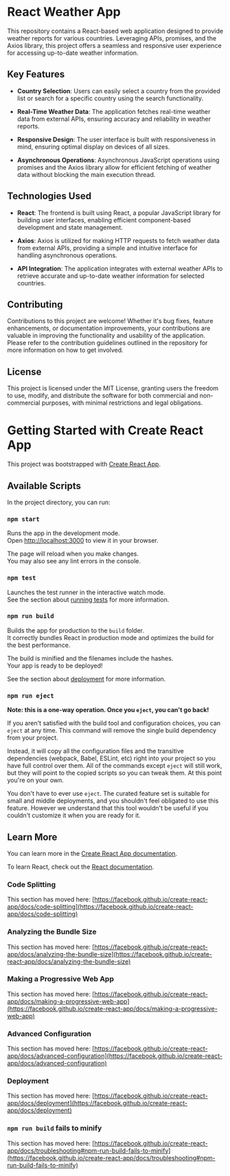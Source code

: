 # React Weather App

This repository contains a React-based web application designed to provide weather reports for various countries. Leveraging APIs, promises, and the Axios library, this project offers a seamless and responsive user experience for accessing up-to-date weather information.

## Key Features

- **Country Selection**: Users can easily select a country from the provided list or search for a specific country using the search functionality.
  
- **Real-Time Weather Data**: The application fetches real-time weather data from external APIs, ensuring accuracy and reliability in weather reports.
  
- **Responsive Design**: The user interface is built with responsiveness in mind, ensuring optimal display on devices of all sizes.
  
- **Asynchronous Operations**: Asynchronous JavaScript operations using promises and the Axios library allow for efficient fetching of weather data without blocking the main execution thread.
  
## Technologies Used

- **React**: The frontend is built using React, a popular JavaScript library for building user interfaces, enabling efficient component-based development and state management.
  
- **Axios**: Axios is utilized for making HTTP requests to fetch weather data from external APIs, providing a simple and intuitive interface for handling asynchronous operations.
  
- **API Integration**: The application integrates with external weather APIs to retrieve accurate and up-to-date weather information for selected countries.
  
## Contributing

Contributions to this project are welcome! Whether it's bug fixes, feature enhancements, or documentation improvements, your contributions are valuable in improving the functionality and usability of the application. Please refer to the contribution guidelines outlined in the repository for more information on how to get involved.

## License

This project is licensed under the MIT License, granting users the freedom to use, modify, and distribute the software for both commercial and non-commercial purposes, with minimal restrictions and legal obligations.


# Getting Started with Create React App

This project was bootstrapped with [Create React App](https://github.com/facebook/create-react-app).

## Available Scripts

In the project directory, you can run:

### `npm start`

Runs the app in the development mode.\
Open [http://localhost:3000](http://localhost:3000) to view it in your browser.

The page will reload when you make changes.\
You may also see any lint errors in the console.

### `npm test`

Launches the test runner in the interactive watch mode.\
See the section about [running tests](https://facebook.github.io/create-react-app/docs/running-tests) for more information.

### `npm run build`

Builds the app for production to the `build` folder.\
It correctly bundles React in production mode and optimizes the build for the best performance.

The build is minified and the filenames include the hashes.\
Your app is ready to be deployed!

See the section about [deployment](https://facebook.github.io/create-react-app/docs/deployment) for more information.

### `npm run eject`

**Note: this is a one-way operation. Once you `eject`, you can't go back!**

If you aren't satisfied with the build tool and configuration choices, you can `eject` at any time. This command will remove the single build dependency from your project.

Instead, it will copy all the configuration files and the transitive dependencies (webpack, Babel, ESLint, etc) right into your project so you have full control over them. All of the commands except `eject` will still work, but they will point to the copied scripts so you can tweak them. At this point you're on your own.

You don't have to ever use `eject`. The curated feature set is suitable for small and middle deployments, and you shouldn't feel obligated to use this feature. However we understand that this tool wouldn't be useful if you couldn't customize it when you are ready for it.

## Learn More

You can learn more in the [Create React App documentation](https://facebook.github.io/create-react-app/docs/getting-started).

To learn React, check out the [React documentation](https://reactjs.org/).

### Code Splitting

This section has moved here: [https://facebook.github.io/create-react-app/docs/code-splitting](https://facebook.github.io/create-react-app/docs/code-splitting)

### Analyzing the Bundle Size

This section has moved here: [https://facebook.github.io/create-react-app/docs/analyzing-the-bundle-size](https://facebook.github.io/create-react-app/docs/analyzing-the-bundle-size)

### Making a Progressive Web App

This section has moved here: [https://facebook.github.io/create-react-app/docs/making-a-progressive-web-app](https://facebook.github.io/create-react-app/docs/making-a-progressive-web-app)

### Advanced Configuration

This section has moved here: [https://facebook.github.io/create-react-app/docs/advanced-configuration](https://facebook.github.io/create-react-app/docs/advanced-configuration)

### Deployment

This section has moved here: [https://facebook.github.io/create-react-app/docs/deployment](https://facebook.github.io/create-react-app/docs/deployment)

### `npm run build` fails to minify

This section has moved here: [https://facebook.github.io/create-react-app/docs/troubleshooting#npm-run-build-fails-to-minify](https://facebook.github.io/create-react-app/docs/troubleshooting#npm-run-build-fails-to-minify)
